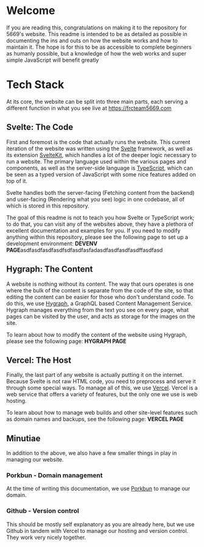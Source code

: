 # Welcome
If you are reading this, congratulations on making it to the repository for 5669's website. This readme is intended to be as detailed as possible in documenting the ins and outs on how the website works and how to maintain it. The hope is for this to be as accessible to complete beginners as humanly possible, but a knowledge of how the web works and super simple JavaScript will benefit greatly

# Tech Stack
At its core, the website can be split into three main parts, each serving a different function in what you see live at https://frcteam5669.com
## Svelte: The Code
First and foremost is the code that actually runs the website. This current iteration of the website was written using the [Svelte](https://svelte.dev/) framework, as well as its extension [SvelteKit](https://kit.svelte.dev), which handles a lot of the deeper logic necessary to run a website. The primary language used within the various pages and components, as well as the server-side language is [TypeScript](https://www.typescriptlang.org/), which can be seen as a typed version of JavaScript with some nice features added on top of it.

Svelte handles both the server-facing (Fetching content from the backend) and user-facing (Rendering what you see) logic in one codebase, all of which is stored in this repository.

The goal of this readme is not to teach you how Svelte or TypeScript work; to do that, you can visit any of the websites above, they have a plethora of excellent documentation and examples for you. If you need to modify anything within this repository, please see the following page to set up a development environment: 
**DEVENV PAGE**asdfasdfasdfasdfsdfasdfasfadasdfasdfasdfasdffasdfasd

## Hygraph: The Content
A website is nothing without its content. The way that ours operates is one where the bulk of the content is separate from the code of the site, so that editing the content can be easier for those who don't understand code. To do this, we use [Hygraph](https://hygraph.com), a GraphQL based Content Management Service. Hygraph manages everything from the text you see on every page, what pages can be visited by the user, and acts as storage for the images on the site.

To learn about how to modify the content of the website using Hygraph, please see the following page:
**HYGRAPH PAGE**

## Vercel: The Host
Finally, the last part of any website is actually putting it on the internet. Because Svelte is not raw HTML code, you need to preprocess and serve it through some special ways. To manage all of this, we use [Vercel](https://vercel.com). Vercel is a web service that offers a variety of features, but the only one we use is web hosting. 

To learn about how to manage web builds and other site-level features such as domain names and backups, see the following page:
**VERCEL PAGE**

## Minutiae
In addition to the above, we also have a few smaller things in play in managing our website.

### Porkbun - Domain management
At the time of writing this documentation, we use [Porkbun](https://porkbun.com) to manage our domain.

### Github - Version control
This should be mostly self explanatory as you are already here, but we use Github in tandem with Vercel to manage our hosting and version control. They work very nicely together.